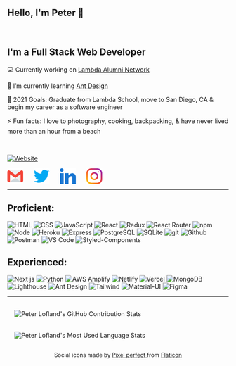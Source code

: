
## Hello, I'm Peter 👋

<br>


## I'm a Full Stack Web Developer

💻 Currently working on [Lambda Alumni Network](https://github.com/Lambda-School-Labs/lan-fe-a)

🌱 I’m currently learning [Ant Design](https://ant.design/docs/react/introduce)

🥅 2021 Goals: Graduate from Lambda School, move to San Diego, CA & begin my career as a software engineer

⚡ Fun facts: I love to photography, cooking, backpacking, & have never lived more than an hour from a beach

<br>

[![Website](https://img.shields.io/website?label=portfolio&style=for-the-badge&url=https%3A%2F%2Fpersonal-portfolio-cyan.vercel.app/)](https://personal-portfolio-cyan.vercel.app/)




<!-- Contact Information -->
<!-- ## Connect me: -->


[<img align="left" style="margin-right: 1.5rem" alt="Gmail" width="36px" src="assets\gmail.svg" />][gmail]

[<img align="left" style="margin-right: 1.5rem" alt="Twitter" width="36px" src="assets\013-twitter-1.svg" />][twitter]

[<img align="left" style="margin-right: 1.5rem" alt="LinkedIn" width="36px" src="assets\031-linkedin.svg" />][linkedin]

[<img align="left" style="margin-right: 1.5rem" alt="Instagram" width="36px" src="assets\034-instagram.svg" />][instagram]

<br>
<br>

---

<!-- Skill Badges -->
## Proficient:

![HTML](https://img.shields.io/badge/HTML-2E3440?style=for-the-badge&logo=html5)
![CSS](https://img.shields.io/badge/CSS-2E3440?style=for-the-badge&logo=css3)
![JavaScript](https://img.shields.io/badge/JavaScript-2E3440?style=for-the-badge&logo=javascript)
![React](https://img.shields.io/badge/React-2E3440?style=for-the-badge&logo=react)
![Redux](https://img.shields.io/badge/Redux-2E3440?style=for-the-badge&logo=redux)
![React Router](https://img.shields.io/badge/React%20Router-2E3440?style=for-the-badge&logo=react%20router)
![npm](https://img.shields.io/badge/npm-2E3440?style=for-the-badge&logo=npm)
![Node](https://img.shields.io/badge/Node-2E3440?style=for-the-badge&logo=node.js)
![Heroku](https://img.shields.io/badge/Heroku-2E3440?style=for-the-badge&logo=heroku)
![Express](https://img.shields.io/badge/Express-2E3440?style=for-the-badge&logo=express)
![PostgreSQL](https://img.shields.io/badge/PostgreSQL-2E3440?style=for-the-badge&logo=postgresql)
![SQLite](https://img.shields.io/badge/SQLite-2E3440?style=for-the-badge&logo=sqlite)
![git](https://img.shields.io/badge/git-2E3440?style=for-the-badge&logo=git)
![Github](https://img.shields.io/badge/GitHub-2E3440?style=for-the-badge&logo=github)
![Postman](https://img.shields.io/badge/Postman-2E3440?style=for-the-badge&logo=Postman)
![VS Code](https://img.shields.io/badge/VS%20Code-2E3440?style=for-the-badge&logo=visual%20studio)
![Styled-Components](https://img.shields.io/badge/Styled%20Components-2E3440?style=for-the-badge&logo=styled-components)


## Experienced:

![Next js](https://img.shields.io/badge/Next%20js-2E3440?style=for-the-badge&logo=next.js)
![Python](https://img.shields.io/badge/Python-2E3440?style=for-the-badge&logo=python)
![AWS Amplify](https://img.shields.io/badge/Amplify-2E3440?style=for-the-badge&logo=aws%20amplify)
![Netlify](https://img.shields.io/badge/Netlify-2E3440?style=for-the-badge&logo=netlify)
![Vercel](https://img.shields.io/badge/Vercel-2E3440?style=for-the-badge&logo=vercel)
![MongoDB](https://img.shields.io/badge/MongoDB-2E3440?style=for-the-badge&logo=mongodb)
![Lighthouse](https://img.shields.io/badge/Lighthouse-2E3440?style=for-the-badge&logo=lighthouse)
![Ant Design](https://img.shields.io/badge/Ant%20Design-2E3440?style=for-the-badge&logo=ant%20design)
![Tailwind](https://img.shields.io/badge/Tailwind%20CSS-2E3440?style=for-the-badge&logo=tailwind%20css)
![Material-UI](https://img.shields.io/badge/Material%20UI-2E3440?style=for-the-badge&logo=material-ui)
![Figma](https://img.shields.io/badge/Figma-2E3440?style=for-the-badge&logo=figma)



---
<!-- GitHub Stats -->
<div style="display: flex; flex-direction: column">

  <img style="margin: 1rem" alt="Peter Lofland's GitHub Contribution Stats" src="https://github-readme-stats.codestackr.vercel.app/api?username=Plofland&show_icons=true&hide_border=true&theme=tokyonight" />




  <img style="margin: 1rem" alt="Peter Lofland's Most Used Language Stats" src="https://github-readme-stats.anuraghazra1.vercel.app/api/top-langs/?username=plofland&layout=compact&theme=radical" />
</div>


<!-- Social Icons Attribute -->
<p align="center" style="font-size: .8rem">
  Social icons made by 
    <a href="https://www.flaticon.com/authors/pixel-perfect">
      Pixel perfect
    </a> 
  from 
    <a href="https://www.flaticon.com/">
      Flaticon
    </a>
</p>



[website]: https://personal-portfolio-cyan.vercel.app/
[twitter]: https://twitter.com/PeterLofland
[instagram]: https://www.instagram.com/peterlofland/
[linkedin]: https://www.linkedin.com/in/peter-lofland/
[gmail]: https://mail.google.com/mail/?view=cm&fs=1&to=ploflan@gmail.com&su=SUBJECT&body=BODY

